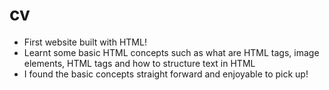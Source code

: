 # cv

- First website built with HTML!
- Learnt some basic HTML concepts such as what are HTML tags, image elements, HTML tags and how to structure text in HTML
- I found the basic concepts straight forward and enjoyable to pick up!
